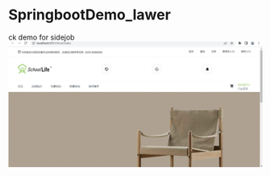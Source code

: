 # SpringbootDemo_lawer
ck demo for sidejob
![image](https://github.com/Zxiaoyu95/SpringbootDemo_lawer/blob/master/pictureapp/1.PNG)
